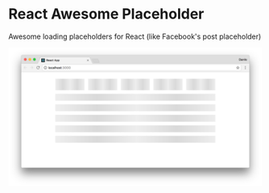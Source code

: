 # React Awesome Placeholder
Awesome loading placeholders for React (like Facebook's post placeholder)

<img src="https://raw.githubusercontent.com/sanchan/react-awesome-placeholder/screenshots/01.png"/>
